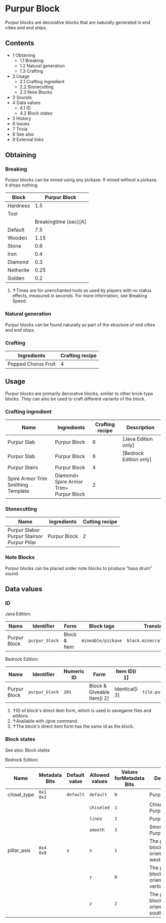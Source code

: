 # Purpur Block
Purpur blocks are decorative blocks that are naturally generated in end cities and end ships.

## Contents
- 1 Obtaining
	- 1.1 Breaking
	- 1.2 Natural generation
	- 1.3 Crafting
- 2 Usage
	- 2.1 Crafting ingredient
	- 2.2 Stonecutting
	- 2.3 Note Blocks
- 3 Sounds
- 4 Data values
	- 4.1 ID
	- 4.2 Block states
- 5 History
- 6 Issues
- 7 Trivia
- 8 See also
- 9 External links

## Obtaining
### Breaking
Purpur blocks can be mined using any pickaxe. If mined without a pickaxe, it drops nothing.

| Block     | Purpur Block          |
|-----------|-----------------------|
| Hardness  | 1.5                   |
| Tool      |                       |
|           | Breakingtime (sec)[A] |
| Default   | 7.5                   |
| Wooden    | 1.15                  |
| Stone     | 0.6                   |
| Iron      | 0.4                   |
| Diamond   | 0.3                   |
| Netherite | 0.25                  |
| Golden    | 0.2                   |

1. ↑Times are for unenchanted tools as used by players with no status effects, measured in seconds. For more information, see Breaking Speed.

### Natural generation
Purpur blocks can be found naturally as part of the structure of end cities and end ships.

### Crafting
| Ingredients         | Crafting recipe |
|---------------------|-----------------|
| Popped Chorus Fruit | 4               |

## Usage
Purpur blocks are primarily decorative blocks, similar to other brick-type blocks. They can also be used to craft different variants of the block. 

### Crafting ingredient
| Name                               | Ingredients                                     | Crafting recipe | Description              |
|------------------------------------|-------------------------------------------------|-----------------|--------------------------|
| Purpur Slab                        | Purpur Block                                    | 6               | ‌[Java Edition  only]    |
| Purpur Slab                        | Purpur Block                                    | 6               | ‌[Bedrock Edition  only] |
| Purpur Stairs                      | Purpur Block                                    | 4               |                          |
| Spire Armor Trim Smithing Template | Diamond+<br/>Spire Armor Trim+<br/>Purpur Block | 2               |                          |

### Stonecutting
| Name                                                | Ingredients  | Cutting recipe |
|-----------------------------------------------------|--------------|----------------|
| Purpur Slabor<br/>Purpur Stairsor<br/>Purpur Pillar | Purpur Block | 2              |

### Note Blocks
Purpur blocks can be placed under note blocks to produce "bass drum" sound.

## Data values
### ID
Java Edition:

| Name         | Identifier     | Form         | Block tags         | Translation key                |
|--------------|----------------|--------------|--------------------|--------------------------------|
| Purpur Block | `purpur_block` | Block & Item | `mineable/pickaxe` | `block.minecraft.purpur_block` |

Bedrock Edition:

| Name         | Identifier     | Numeric ID | Form                       | Item ID[i 1]   | Translation key                  |
|--------------|----------------|------------|----------------------------|----------------|----------------------------------|
| Purpur Block | `purpur_block` | `201`      | Block & Giveable Item[i 2] | Identical[i 3] | `tile.purpur_block.default.name` |

1. ↑ID of block's direct item form, which is used in savegame files and addons.
2. ↑Available with /give command.
3. ↑The block's direct item form has the same id as the block.

### Block states
See also: Block states

Bedrock Edition:

| Name        | Metadata Bits   | Default value | Allowed values | Values forMetadata Bits | Description                               |
|-------------|-----------------|---------------|----------------|-------------------------|-------------------------------------------|
| chisel_type | `0x1`<br/>`0x2` | `default`     | `default`      | `0`                     | Purpur Block                              |
|             |                 |               | `chiseled`     | `1`                     | Chiseled Purpur(Unused)                   |
|             |                 |               | `lines`        | `2`                     | Purpur Pillar                             |
|             |                 |               | `smooth`       | `3`                     | Smooth Purpur(Unused)                     |
| pillar_axis | `0x4`<br/>`0x8` | `y`           | `x`            | `1`                     | The purpur block is oriented east–west.   |
|             |                 |               | `y`            | `0`                     | The purpur block is oriented vertically.  |
|             |                 |               | `z`            | `2`                     | The purpur block is oriented north–south. |




